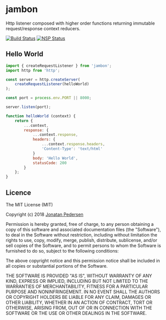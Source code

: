 # jambon

Http listener composed with higher order functions returning immutable request/response context reducers.

[![Build Status](https://travis-ci.org/jonatanpedersen/jambon.svg?branch=master)](https://travis-ci.org/jonatanpedersen/jambon)
[![NSP Status](https://nodesecurity.io/orgs/jonatanpedersen/projects/66fa69df-c041-499b-9867-5dec8475fc8d/badge)](https://nodesecurity.io/orgs/jonatanpedersen/projects/66fa69df-c041-499b-9867-5dec8475fc8d)

## Hello World

``` javascript
import { createRequestListener } from 'jambon';
import http from 'http';

const server = http.createServer(
	createRequestListener(helloWorld)
);

const port = process.env.PORT || 8000;

server.listen(port);

function helloWorld (context) {
	return {
		...context,
		response: {
			...context.response,
			headers: {
				...context.response.headers,
				'Content-Type': 'text/html'
			}
			body: 'Hello World',
			statusCode: 200
		}
	};
}
```

## Licence

The MIT License (MIT)

Copyright (c) 2018 [Jonatan Pedersen](https://www.jonatanpedersen.com/)

Permission is hereby granted, free of charge, to any person obtaining a copy
of this software and associated documentation files (the "Software"), to deal
in the Software without restriction, including without limitation the rights
to use, copy, modify, merge, publish, distribute, sublicense, and/or sell
copies of the Software, and to permit persons to whom the Software is
furnished to do so, subject to the following conditions:

The above copyright notice and this permission notice shall be included in
all copies or substantial portions of the Software.

THE SOFTWARE IS PROVIDED "AS IS", WITHOUT WARRANTY OF ANY KIND, EXPRESS OR
IMPLIED, INCLUDING BUT NOT LIMITED TO THE WARRANTIES OF MERCHANTABILITY,
FITNESS FOR A PARTICULAR PURPOSE AND NONINFRINGEMENT. IN NO EVENT SHALL THE
AUTHORS OR COPYRIGHT HOLDERS BE LIABLE FOR ANY CLAIM, DAMAGES OR OTHER
LIABILITY, WHETHER IN AN ACTION OF CONTRACT, TORT OR OTHERWISE, ARISING FROM,
OUT OF OR IN CONNECTION WITH THE SOFTWARE OR THE USE OR OTHER DEALINGS IN
THE SOFTWARE.
